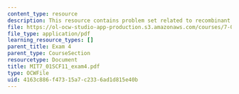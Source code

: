 ```yaml
---
content_type: resource
description: This resource contains problem set related to recombinant DNA.
file: https://ol-ocw-studio-app-production.s3.amazonaws.com/courses/7-01sc-fundamentals-of-biology-fall-2011/4163c886f47315a7c2336ad1d815e40b_MIT7_01SCF11_exam4.pdf
file_type: application/pdf
learning_resource_types: []
parent_title: Exam 4
parent_type: CourseSection
resourcetype: Document
title: MIT7_01SCF11_exam4.pdf
type: OCWFile
uid: 4163c886-f473-15a7-c233-6ad1d815e40b
---
```

